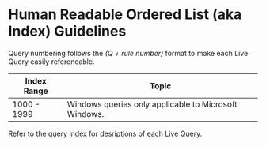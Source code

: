 # Human Readable Ordered List (aka Index) Guidelines
Query numbering follows the *(Q + rule number)* format to make each Live Query easily referencable.

| Index Range | Topic |
| ----------- | ----- |
| 1000 - 1999 | Windows queries only applicable to Microsoft Windows. |

Refer to the [query index](query_index.md) for desriptions of each Live Query.